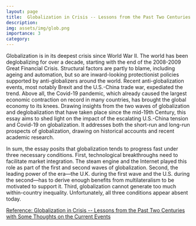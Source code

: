 ```yaml
---
layout: page
title:  Globalization in Crisis -- Lessons from the Past Two Centuries with Some Thoughts on the Current Events
description: 
img: assets/img/glob.png
importance: 3
category: 
---
```


Globalization is in its deepest crisis since World War II. The world has been deglobalizing for over a decade, starting with the end of the 2008-2009 Great Financial Crisis. Structural factors are partly to blame, including ageing and automation, but so are inward-looking protectionist policies supported by anti-globalizers around the world. Recent anti-globalization events, most notably Brexit and the U.S.-China trade war, expediated the trend. Above all, the Covid-19 pandemic, which already caused the largest economic contraction on record in many countries, has brought the global economy to its knees. Drawing insights from the two waves of globalization and deglobalization that have taken place since the mid-19th Century, this essay aims to shed light on the impact of the escalating U.S.-China tension and Covid-19 on globalization. It addresses both the short-run and long-run prospects of globalization, drawing on historical accounts and recent academic research.

In sum, the essay posits that globalization tends to progress fast under three necessary conditions. First, technological breakthroughs need to facilitate market integration. The steam engine and the Internet played this role as part of the first and second waves of globalization. Second, the leading power of the era—the U.K. during the first wave and the U.S. during the second—has to derive enough benefits from multilateralism to be motivated to support it. Third, globalization cannot generate too much within-country inequality. Unfortunately, all three conditions appear absent today.

<a href="{{ '/assets/pdf/tang_agi_paper_short.pdf' | relative_url }}">Reference: Globalization in Crisis -- Lessons from the Past Two Centuries with Some Thoughts on the Current Events</a>


